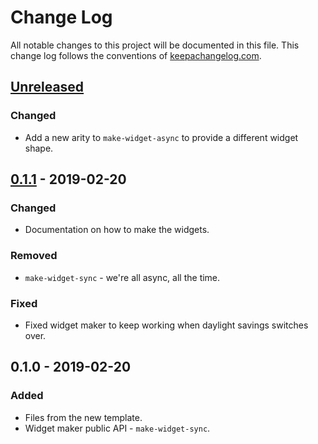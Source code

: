 # Change Log
All notable changes to this project will be documented in this file. This change log follows the conventions of [keepachangelog.com](http://keepachangelog.com/).

## [Unreleased]
### Changed
- Add a new arity to `make-widget-async` to provide a different widget shape.

## [0.1.1] - 2019-02-20
### Changed
- Documentation on how to make the widgets.

### Removed
- `make-widget-sync` - we're all async, all the time.

### Fixed
- Fixed widget maker to keep working when daylight savings switches over.

## 0.1.0 - 2019-02-20
### Added
- Files from the new template.
- Widget maker public API - `make-widget-sync`.

[Unreleased]: https://github.com/your-name/reimagine_logo/compare/0.1.1...HEAD
[0.1.1]: https://github.com/your-name/reimagine_logo/compare/0.1.0...0.1.1
